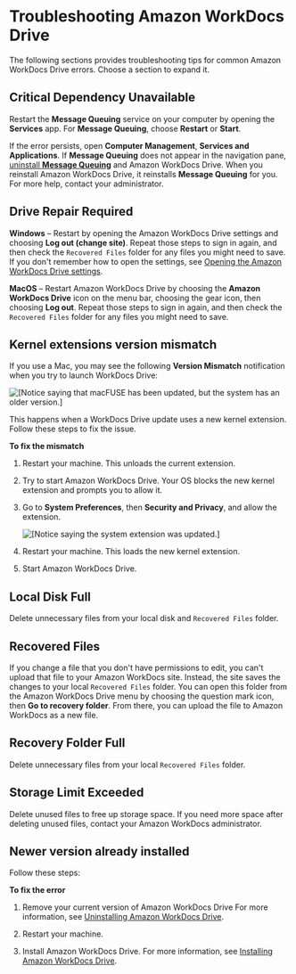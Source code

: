 # Troubleshooting Amazon WorkDocs Drive<a name="drive_troubleshoot"></a>

The following sections provides troubleshooting tips for common Amazon WorkDocs Drive errors\. Choose a section to expand it\.

## Critical Dependency Unavailable<a name="ts-1"></a><a name="critical"></a>

Restart the **Message Queuing** service on your computer by opening the **Services** app\. For **Message Queuing**, choose **Restart** or **Start**\.

If the error persists, open **Computer Management**, **Services and Applications**\. If **Message Queuing** does not appear in the navigation pane, [uninstall **Message Queuing**](https://docs.particular.net/transports/msmq/uninstalling-msmq) and Amazon WorkDocs Drive\. When you reinstall Amazon WorkDocs Drive, it reinstalls **Message Queuing** for you\. For more help, contact your administrator\.

## Drive Repair Required<a name="ts-2"></a>

**Windows** – Restart by opening the Amazon WorkDocs Drive settings and choosing **Log out \(change site\)**\. Repeat those steps to sign in again, and then check the `Recovered Files` folder for any files you might need to save\. If you don't remember how to open the settings, see [Opening the Amazon WorkDocs Drive settings](open-wdd-settings.md)\.

**MacOS** – Restart Amazon WorkDocs Drive by choosing the **Amazon WorkDocs Drive** icon on the menu bar, choosing the gear icon, then choosing **Log out**\. Repeat those steps to sign in again, and then check the `Recovered Files` folder for any files you might need to save\.

## Kernel extensions version mismatch<a name="ts-3"></a>

If you use a Mac, you may see the following **Version Mismatch** notification when you try to launch WorkDocs Drive:

 ![\[Notice saying that macFUSE has been updated, but the system has an older version.\]](http://docs.aws.amazon.com/workdocs/latest/userguide/images/wd-version-mismatch-notice.jpg) 

This happens when a WorkDocs Drive update uses a new kernel extension\. Follow these steps to fix the issue\.

**To fix the mismatch**

1. Restart your machine\. This unloads the current extension\.

1. Try to start Amazon WorkDocs Drive\. Your OS blocks the new kernel extension and prompts you to allow it\.

1. Go to **System Preferences**, then **Security and Privacy**, and allow the extension\.

    ![\[Notice saying the system extension was updated.\]](http://docs.aws.amazon.com/workdocs/latest/userguide/images/wd-mismatch-update-ok.png) 

1. Restart your machine\. This loads the new kernel extension\.

1. Start Amazon WorkDocs Drive\.

## Local Disk Full<a name="ts-4"></a>

Delete unnecessary files from your local disk and `Recovered Files` folder\.

## Recovered Files<a name="ts-5"></a>

If you change a file that you don't have permissions to edit, you can't upload that file to your Amazon WorkDocs site\. Instead, the site saves the changes to your local `Recovered Files` folder\. You can open this folder from the Amazon WorkDocs Drive menu by choosing the question mark icon, then **Go to recovery folder**\. From there, you can upload the file to Amazon WorkDocs as a new file\.

## Recovery Folder Full<a name="ts-6"></a>

Delete unnecessary files from your local `Recovered Files` folder\.

## Storage Limit Exceeded<a name="ts-7"></a>

Delete unused files to free up storage space\. If you need more space after deleting unused files, contact your Amazon WorkDocs administrator\.

## Newer version already installed<a name="ts-8"></a>

Follow these steps:

**To fix the error**

1. Remove your current version of Amazon WorkDocs Drive For more information, see [Uninstalling Amazon WorkDocs Drive](uninstall.md)\.

1. Restart your machine\.

1. Install Amazon WorkDocs Drive\. For more information, see [Installing Amazon WorkDocs Drive](drive_install.md)\.